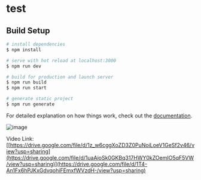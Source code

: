 # test

## Build Setup

```bash
# install dependencies
$ npm install

# serve with hot reload at localhost:3000
$ npm run dev

# build for production and launch server
$ npm run build
$ npm run start

# generate static project
$ npm run generate
```

For detailed explanation on how things work, check out the [documentation](https://nuxtjs.org).

![image](https://github.com/user-attachments/assets/767d1761-7c34-48c6-955a-47fec689389f)


Video Link: [[https://drive.google.com/file/d/1z_w6cggXoZD3Z0PuNoiLoeV1GeSf2v46/view?usp=sharing](https://drive.google.com/file/d/1uaAioSk0GKBq317HWY0kZOemIO5qF5VW/view?usp=sharing)](https://drive.google.com/file/d/1T4-An1Fx6hPJKxGdvqohiFEmxfWVzdH-/view?usp=sharing)
